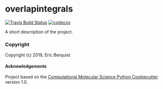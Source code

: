 overlapintegrals
==============================
[//]: # (Badges)
[![Travis Build Status](https://travis-ci.org/berquist/overlapintegrals.png)](https://travis-ci.org/berquist/overlapintegrals)
[![codecov](https://codecov.io/gh/berquist/overlapintegrals/branch/master/graph/badge.svg)](https://codecov.io/gh/berquist/overlapintegrals/branch/master)

A short description of the project.

### Copyright

Copyright (c) 2019, Eric Berquist


#### Acknowledgements
 
Project based on the 
[Computational Molecular Science Python Cookiecutter](https://github.com/molssi/cookiecutter-cms) version 1.0.
